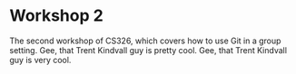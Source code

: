 # Workshop 2

The second workshop of CS326, which covers how to use Git in a group setting.
Gee, that Trent Kindvall guy is pretty cool.
Gee, that Trent Kindvall guy is very cool.
